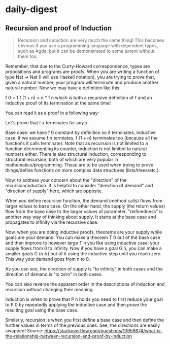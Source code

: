 # daily-digest
## Recursion and proof of Induction
> Recursion and induction are very much the same thing! This becomes obvious if you use a programming language with dependent types, such as Agda, but it can be demonstrated to some extent without them too.

Remember, that due to the Curry-Howard correspondence, types are propositions and programs are proofs. When you are writing a function of type Nat -> Nat (I will use Haskell notation), you are trying to prove that, given a natural number, your program will terminate and produce another natural number. Now we may have a definition like this:

f 0 = 1
f (1 + n) = n * f n
which is both a recursive definition of f and an inductive proof of its termination at the same time!

You can read it as a proof in a following way:

Let's prove that f x terminates for any x.

Base case: we have f 0 constant by definition so it terminates.
Inductive case: if we assume f n termiates, f (1 + n) terminates too (because all the functions it calls terminate).
Note that as recursion is not limited to a function decrementing its counter, induction is not limited to natural numbers either. There is also structural induction, corresponding to structural recursion, both of which are very popular in mathematics/programming. These are to be used when trying to prove things/define functions on more complex data structures (lists/trees/etc.).

Now, to address your concern about the "direction" of the recursion/induction. It is helpful to consider "direction of demand" and "direction of supply" here, which are opposite.

When you define recursive function, the demand (method calls) flows from larger values to base case. On the other hand, the supply (the return values) flow from the base case to the larger values of parameter. "definedness" is another way way of thinking about supply. It starts at the base case and propagates to infinity via the recursive case.

Now, when you are doing inductive proofs, theorems are your supply while goals are your demand. You can make a theorem T 0 out of the base case and then improve to however large T n you like using inductive case: your supply flows from 0 to infinity. Now if you have a goal G n, you can make a smaller goals G (n-k) out of it using the inductive step until you reach zero. This way your demand goes from n to 0.

As you can see, the direction of supply is "to infinity" in both cases and the direction of demand is "to zero" in both cases.

You can also reverse the apparent order in the descriptions of induction and recursion without changing their meaning:

Induction is when to prove that P n holds you need to first reduce your goal to P 0 by repeatedly applying the inductive case and then prove the resulting goal using the base case.

Similarly, recursion is when you first define a base case and then define the further values in terms of the previous ones. See, the directions are easily swapped!
Source: https://stackoverflow.com/questions/10959874/what-is-the-relationship-between-recursion-and-proof-by-induction
